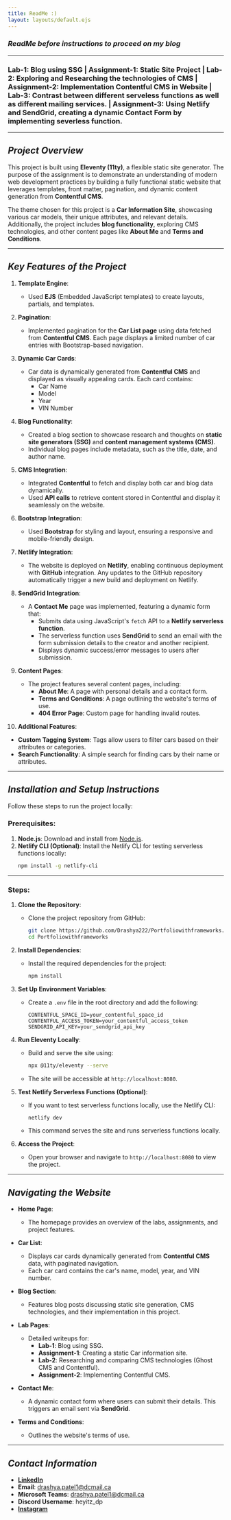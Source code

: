 ```yaml
---
title: ReadMe :)
layout: layouts/default.ejs
---
```


### **_ReadMe before instructions to proceed on my blog_**

---

### **Lab-1: Blog using SSG | Assignment-1: Static Site Project | Lab-2: Exploring and Researching the technologies of CMS | Assignment-2: Implementation Contentful CMS in Website | Lab-3: Contrast between different serveless functions as well as different mailing services. | Assignment-3: Using Netlify and SendGrid, creating a dynamic Contact Form by implementing severless function.**

---

## **_Project Overview_**

This project is built using **Eleventy (11ty)**, a flexible static site generator. The purpose of the assignment is to demonstrate an understanding of modern web development practices by building a fully functional static website that leverages templates, front matter, pagination, and dynamic content generation from **Contentful CMS**.

The theme chosen for this project is a **Car Information Site**, showcasing various car models, their unique attributes, and relevant details. Additionally, the project includes **blog functionality**, exploring CMS technologies, and other content pages like **About Me** and **Terms and Conditions**.

---

## **_Key Features of the Project_**

1. **Template Engine**: 
   - Used **EJS** (Embedded JavaScript templates) to create layouts, partials, and templates.
   
2. **Pagination**: 
   - Implemented pagination for the **Car List page** using data fetched from **Contentful CMS**. Each page displays a limited number of car entries with Bootstrap-based navigation.

3. **Dynamic Car Cards**: 
   - Car data is dynamically generated from **Contentful CMS** and displayed as visually appealing cards. Each card contains:
     - Car Name
     - Model
     - Year
     - VIN Number

4. **Blog Functionality**:
   - Created a blog section to showcase research and thoughts on **static site generators (SSG)** and **content management systems (CMS)**.
   - Individual blog pages include metadata, such as the title, date, and author name.

5. **CMS Integration**:
   - Integrated **Contentful** to fetch and display both car and blog data dynamically.
   - Used **API calls** to retrieve content stored in Contentful and display it seamlessly on the website.

6. **Bootstrap Integration**: 
   - Used **Bootstrap** for styling and layout, ensuring a responsive and mobile-friendly design.

7. **Netlify Integration**: 
   - The website is deployed on **Netlify**, enabling continuous deployment with **GitHub** integration. Any updates to the GitHub repository automatically trigger a new build and deployment on Netlify.

8. **SendGrid Integration**: 
   - A **Contact Me** page was implemented, featuring a dynamic form that:
     - Submits data using JavaScript's `fetch` API to a **Netlify serverless function**.
     - The serverless function uses **SendGrid** to send an email with the form submission details to the creator and another recipient.
     - Displays dynamic success/error messages to users after submission.

9. **Content Pages**: 
   - The project features several content pages, including:
     - **About Me**: A page with personal details and a contact form.
     - **Terms and Conditions**: A page outlining the website's terms of use.
     - **404 Error Page**: Custom page for handling invalid routes.

10. **Additional Features**:
   - **Custom Tagging System**: Tags allow users to filter cars based on their attributes or categories.
   - **Search Functionality**: A simple search for finding cars by their name or attributes.

---

## **_Installation and Setup Instructions_**

Follow these steps to run the project locally:

### **Prerequisites**:
1. **Node.js**: Download and install from [Node.js](https://nodejs.org).
2. **Netlify CLI (Optional)**: Install the Netlify CLI for testing serverless functions locally:
   ```bash
   npm install -g netlify-cli
   ```

---

### **Steps**:

1. **Clone the Repository**:
   - Clone the project repository from GitHub:
     ```bash
     git clone https://github.com/Drashya222/Portfoliowithframeworks.git
     cd Portfoliowithframeworks
     ```

2. **Install Dependencies**:
   - Install the required dependencies for the project:
     ```bash
     npm install
     ```

3. **Set Up Environment Variables**:
   - Create a `.env` file in the root directory and add the following:
     ```env
     CONTENTFUL_SPACE_ID=your_contentful_space_id
     CONTENTFUL_ACCESS_TOKEN=your_contentful_access_token
     SENDGRID_API_KEY=your_sendgrid_api_key
     ```

4. **Run Eleventy Locally**:
   - Build and serve the site using:
     ```bash
     npx @11ty/eleventy --serve
     ```
   - The site will be accessible at `http://localhost:8080`.

5. **Test Netlify Serverless Functions (Optional)**:
   - If you want to test serverless functions locally, use the Netlify CLI:
     ```bash
     netlify dev
     ```
   - This command serves the site and runs serverless functions locally.

6. **Access the Project**:
   - Open your browser and navigate to `http://localhost:8080` to view the project.

---

## **_Navigating the Website_**

- **Home Page**: 
  - The homepage provides an overview of the labs, assignments, and project features.
  
- **Car List**: 
  - Displays car cards dynamically generated from **Contentful CMS** data, with paginated navigation.
  - Each car card contains the car's name, model, year, and VIN number.

- **Blog Section**: 
  - Features blog posts discussing static site generation, CMS technologies, and their implementation in this project.

- **Lab Pages**: 
  - Detailed writeups for:
    - **Lab-1**: Blog using SSG.
    - **Assignment-1**: Creating a static Car information site.
    - **Lab-2**: Researching and comparing CMS technologies (Ghost CMS and Contentful).
    - **Assignment-2**: Implementing Contentful CMS.

- **Contact Me**:
  - A dynamic contact form where users can submit their details. This triggers an email sent via **SendGrid**.

- **Terms and Conditions**: 
  - Outlines the website's terms of use.

---

## **_Contact Information_**

- **[LinkedIn](https://www.linkedin.com/in/drashyapatel)**
- **Email**: drashya.patel1@dcmail.ca
- **Microsoft Teams**: drashya.patel1@dcmail.ca
- **Discord Username**: heyitz_dp
- **[Instagram](https://www.instagram.com/callmedrashya/)**
